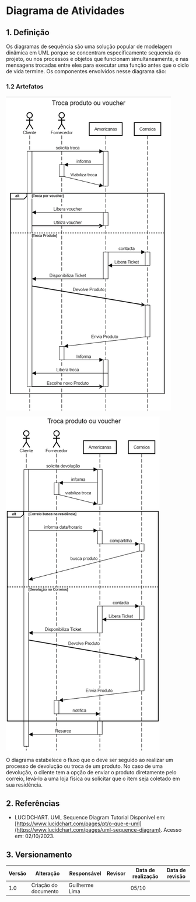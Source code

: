 # Diagrama de Atividades

## 1. Definição

Os diagramas de sequência são uma solução popular de modelagem dinâmica em UML porque se concentram especificamente sequencia do projeto, ou nos processos e objetos que funcionam simultaneamente, e nas mensagens trocadas entre eles para executar uma função antes que o ciclo de vida termine.
Os componentes envolvidos nesse diagrama são:

### 1.2 Artefatos

![Diagrama de Atividades](../Assets/modelagem/diagramaSequencia/sequencia1.png)

![Diagrama de Atividades](../Assets/modelagem/diagramaSequencia/sequencia2.png)

O diagrama estabelece o fluxo que o deve ser seguido ao realizar um processo de devolução ou troca de um produto. No caso de uma devolução, o cliente tem a opção de enviar o produto diretamente pelo correio, levá-lo a uma loja física ou solicitar que o item seja coletado em sua residência.

## 2. Referências

- LUCIDCHART. UML Sequence Diagram Tutorial Disponível em: [https://www.lucidchart.com/pages/pt/o-que-e-uml](https://www.lucidchart.com/pages/uml-sequence-diagram). Acesso em: 02/10/2023.

## 3. Versionamento

| Versão | Alteração            | Responsável    | Revisor | Data de realização | Data de revisão |
| ------ | -------------------- | -------------- | ------- | ------------------ | --------------- |
| 1.0    | Criação do documento | Guilherme Lima |         | 05/10              |                 |
